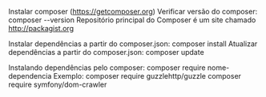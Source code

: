 Instalar composer (https://getcomposer.org)
Verificar versão do composer: composer --version
Repositório principal do Composer é um site chamado http://packagist.org

Instalar dependências a partir do composer.json: composer install
Atualizar dependências a partir do composer.json: composer update

Instalando dependências pelo composer: composer require nome-dependencia
Exemplo: 
composer require guzzlehttp/guzzle
composer require symfony/dom-crawler

